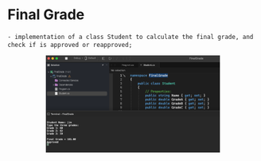 # Final Grade

    - implementation of a class Student to calculate the final grade, and check if is approved or reapproved;

<p align="center">
  <img src="./screenshots/example1.png" width="350" title="Console">
</p>
